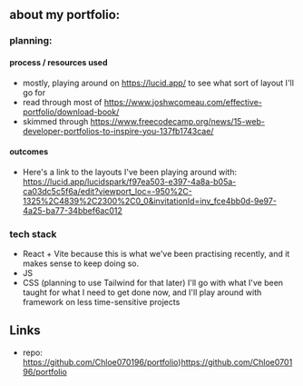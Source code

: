 ## about my portfolio:

### planning: 

#### process / resources used
- mostly, playing around on https://lucid.app/ to see what sort of layout I'll go for
- read through most of https://www.joshwcomeau.com/effective-portfolio/download-book/
- skimmed through  https://www.freecodecamp.org/news/15-web-developer-portfolios-to-inspire-you-137fb1743cae/

#### outcomes
- Here's a link to the layouts I've been playing around with: https://lucid.app/lucidspark/f97ea503-e397-4a8a-b05a-ca03dc5c5f6a/edit?viewport_loc=-950%2C-1325%2C4839%2C2300%2C0_0&invitationId=inv_fce4bb0d-9e97-4a25-ba77-34bbef6ac012

### tech stack
- React + Vite
  because this is what we've been practising recently, and it makes sense to keep doing so.
- JS
- CSS (planning to use Tailwind for that later)
  I'll go with what I've been taught for what I need to get done now, and I'll play around with framework on less time-sensitive projects
  
## Links

- repo:  https://github.com/Chloe070196/portfolio)https://github.com/Chloe070196/portfolio
